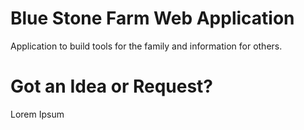 # Blue Stone Farm Web Application

Application to build tools for the family and information for others.


# Got an Idea or Request?

Lorem Ipsum
